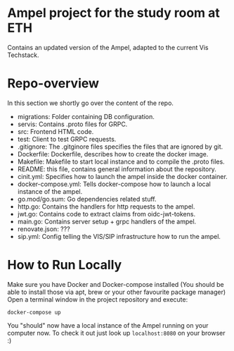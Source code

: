 # Ampel project for the study room at ETH
Contains an updated version of the Ampel, adapted to the current Vis  
Techstack.

# Repo-overview
In this section we shortly go over the content of the repo.
* migrations: Folder containing DB configuration.
* servis: Contains .proto files for GRPC.
* src: Frontend HTML code.
* test: Client to test GRPC requests.
* .gitignore: The .gitginore files specifies the files that are ignored by git.
* Dockerfile: Dockerfile, describes how to create the docker image.
* Makefile: Makefile to start local instance and to compile the .proto files.
* README: this file, contains general information about the repository.
* cinit.yml: Specifies how to launch the ampel inside the docker container.
* docker-compose.yml: Tells docker-compose how to launch a local instance of the ampel.
* go.mod/go.sum: Go dependencies related stuff.
* http.go: Contains the handlers for http requests to the ampel.
* jwt.go: Contains code to extract claims from oidc-jwt-tokens.
* main.go: Contains server setup + grpc handlers of the ampel.
* renovate.json: ???
* sip.yml: Config telling the VIS/SIP infrastructure how to run the ampel.

# How to Run Locally
Make sure you have Docker and Docker-compose installed 
(You should be able to install those via apt, brew or your other favourite package manager)
Open a terminal window in the project repository and execute:
```
docker-compose up
```
You "should" now have a local instance of the Ampel running on your computer now.
To check it out just look up ```localhost:8080``` on your browser :)
